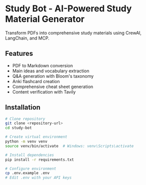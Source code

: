 # Study Bot - AI-Powered Study Material Generator

Transform PDFs into comprehensive study materials using CrewAI, LangChain, and MCP.

## Features
- PDF to Markdown conversion
- Main ideas and vocabulary extraction
- Q&A generation with Bloom's taxonomy
- Anki flashcard creation
- Comprehensive cheat sheet generation
- Content verification with Tavily

## Installation
```bash
# Clone repository
git clone <repository-url>
cd study-bot

# Create virtual environment
python -m venv venv
source venv/bin/activate  # Windows: venv\Scripts\activate

# Install dependencies
pip install -r requirements.txt

# Configure environment
cp .env.example .env
# Edit .env with your API keys